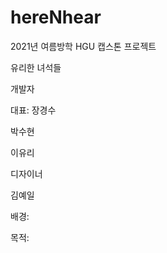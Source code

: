 hereNhear
=========

2021년 여름방학
HGU 캡스톤 프로젝트

유리한 녀석들


개발자

대표: 장경수

박수현

이유리



디자이너

김예일


배경:


목적:
